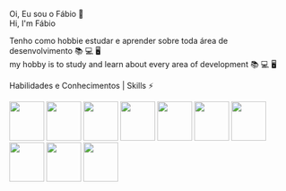 Oi, Eu sou o Fábio 👋 <br />
Hi, I'm Fábio <br />

Tenho como hobbie estudar e aprender sobre toda área de desenvolvimento :books: :computer: :desktop_computer: <br />
my hobby is to study and learn about every area of development :books: :computer: :desktop_computer:

Habilidades e Conhecimentos | Skills ⚡

<div style="display: inline_block; margin-bottom: 5px">

          
<img src="https://cdn.jsdelivr.net/gh/devicons/devicon/icons/html5/html5-original-wordmark.svg" height="70" width="62"/>
<img src="https://cdn.jsdelivr.net/gh/devicons/devicon/icons/css3/css3-original-wordmark.svg" height="70" width="62" />          
<img src="https://cdn.jsdelivr.net/gh/devicons/devicon/icons/sass/sass-original.svg" height="70" width="62" />
<img src="https://cdn.jsdelivr.net/gh/devicons/devicon/icons/javascript/javascript-original.svg" height="70" width="62"/>
<img src="https://cdn.jsdelivr.net/gh/devicons/devicon/icons/react/react-original-wordmark.svg" height="70" width="62"/>
<img src="https://cdn.jsdelivr.net/gh/devicons/devicon/icons/nodejs/nodejs-original-wordmark.svg" height="70" width="62"/>
<img src="https://cdn.jsdelivr.net/gh/devicons/devicon/icons/php/php-original.svg" height="70" width="62"/>
<img src="https://cdn.jsdelivr.net/gh/devicons/devicon/icons/go/go-original-wordmark.svg" height="70" width="62"/>  
<img src="https://cdn.jsdelivr.net/gh/devicons/devicon/icons/python/python-original-wordmark.svg" height="70" width="62" />
<img src="https://cdn.jsdelivr.net/gh/devicons/devicon/icons/mysql/mysql-original-wordmark.svg" height="70" width="62"/>
          
          
          
          
          
          
          
</div>
<br />
<br />

<!--[![Top Langs](https://github-readme-stats.vercel.app/api/top-langs/?username=anuraghazra)](https://github.com/fab1opinto/github-readme-stats)-->

















<!--[![Top Langs](https://github-readme-stats.vercel.app/api/top-langs/?username=anuraghazra)](https://github.com/fab1opinto/github-readme-stats)-->






<!--
**fab1opinto/fab1opinto** is a ✨ _special_ ✨ repository because its `README.md` (this file) appears on your GitHub profile.

Here are some ideas to get you started:

- 🔭 I’m currently working on ...
- 🌱 I’m currently learning ...
- 👯 I’m looking to collaborate on ...
- 🤔 I’m looking for help with ...
- 💬 Ask me about ...
- 📫 How to reach me: ...
- 😄 Pronouns: ...
- ⚡ Fun fact: ...
-->

